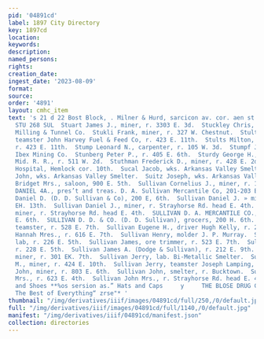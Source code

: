 ```yaml
---
pid: '04891cd'
label: 1897 City Directory
key: 1897cd
location: 
keywords: 
description: 
named_persons: 
rights: 
creation_date: 
ingest_date: '2023-08-09'
format: 
source: 
order: '4891'
layout: cmhc_item
text: 's 21 d 22 Bost Block, . Milner & Hurd, sarcicon av. cor. aen st. Fife INSUFANce
  STU 268 SUL  Stuart James J., miner, r. 3303 E. 3d.  Stuckley Chris, miner Yak Mining,
  Milling & Tunnel Co.  Stukli Frank, miner, r. 327 W. Chestnut.  Stults Albert P.,
  teamster John Harvey Fuel & Feed Co, r. 423 E. 11th.  Stults Milton, expressman,
  r. 423 E. 11th.  Stump Leonard N., carpenter, r. 105 W. 3d.  Stumpf Joseph, engineer
  Ibex Mining Co.  Stunberg Peter P., r. 405 E. 6th.  Sturdy George H., fireman Colo.
  Mid. R. R., r. 511 W. 2d.  Stuthman Frederick D., miner, r. 428 E. 2d.  St. Vincent’s
  Hospital, Hemlock cor. 10th.  Sucal Jacob, wks. Arkansas Valley Smelter.  Sucal
  John, wks. Arkansas Valley Smelter.  Suitz Joseph, wks. Arkansas Valley Smelter.  Sullivan
  Bridget Mrs., saloon, 900 E. 5th.  Sullivan Cornelius J., miner, r. 108 N. Alder.  SULLIVAN
  DANIEL 4A., pres’t and treas. D. A. Sullivan Mercantile Co, 201-203 E. 6th.  Sullivan
  Daniel D. (D. D. Sullivan & Co), 200 E, 6th.  Sullivan Daniel J. » miner, r. 123
  EH. 13th.  Sullivan Daniel J., miner, r. Strayhorse Rd. head E. 4th.  Sullivan Dennis,
  miner, r. Strayhorse Rd. head E. 4th.  SULLIVAN D. A. MERCANTILE CO., grocers, 201-208
  E. 6th.  SULLIVAN D. D. & CO. (D. D. Sullivan), grocers, 200 H. 6th.  Sullivan Edward,
  teamster, r. 528 E. 7th.  Sullivan Eugene H., driver Hugh Kelly, r. 228 E. 5th.  Sullivan
  Hannah Mres., r. 616 E. 7th.  Sullivan Henry, molder J. P. Murray.  Sullivan James,
  lab, r. 226 E. 5th.  Sullivan James, ore trimmer, r. 523 E. 7th.  Sullivan James
  r. 228 E. 5th.  Sullivan James A. (Dodge & Sullivan), r. 212 E. 9th.  Sullivan Jeremiah,
  miner, r. 301 EK. 7th.  Sullivan Jerry, lab. Bi-Metallic Smelter.  Sullivan Jerry
  M., miner, r. 424 E. 10th.  Sullivan Jerry, teamster Joseph Lamping, r. 105 W. 3d.  Sullivan
  John, miner, r. 803 E. 6th.  Sullivan John, smelter, r. Bucktown.  Sullivan John
  Mrs., r. 623 E. 4th.  Sullivan John Mrs., r. Strayhorse Rd. head E. 4th.  Boots
  and Shoes **%os sersion as.” Hats and Caps     y     THE BLOSE DRUG CO, cscses.
  The Best of Everything“ zrse"* '
thumbnail: "/img/derivatives/iiif/images/04891cd/full/250,/0/default.jpg"
full: "/img/derivatives/iiif/images/04891cd/full/1140,/0/default.jpg"
manifest: "/img/derivatives/iiif/04891cd/manifest.json"
collection: directories
---
```

